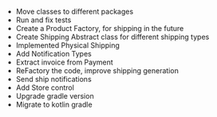 - Move classes to different packages
- Run and fix tests
- Create a Product Factory, for shipping in the future
- Create Shipping Abstract class for different shipping types
- Implemented Physical Shipping
- Add Notification Types  
- Extract invoice from Payment  
- ReFactory the code, improve shipping generation 
- Send ship notifications
- Add Store control
- Upgrade gradle version
- Migrate to kotlin gradle